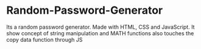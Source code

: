 # Random-Password-Generator
 Its a random password generator. Made with HTML, CSS and JavaScript. It show concept of string manipulation and MATH functions also touches the copy data function through JS
